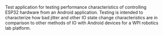 Test application for testing performance characteristics of controlling ESP32 hardware from an Android application. Testing is intended to characterize how bad jitter and other IO state change characteristics are in comparison to other methods of IO with Android devices for a WPI robotics lab platform.
